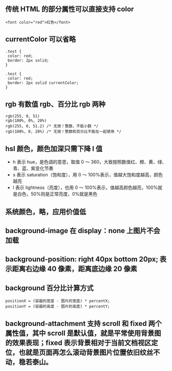 ## 传统 HTML 的部分属性可以直接支持 color

```
<font color="red">红色</font>
```

## currentColor 可以省略

```
.test {
 color: red;
 border: 2px solid;
}

.test {
 color: red;
 border: 2px solid currentColor;
}
```

## rgb 有数值 rgb、百分比 rgb 两种

```
rgb(255, 0, 51)
rgb(100%, 0%, 20%)
rgb(255, 0, 51.2) /* 无效！整数，不能小数 */
rgb(100%, 0, 20%) /* 无效！整数和百分比不能在一起使用 */
```

## hsl 颜色，颜色加深只需下降 l 值

- h 表示 hue，是色调的意思，取值 0 ～ 360，大致按照数值红、橙、黄、绿、青、蓝、紫变化节奏
- s 表示 saturation（饱和度），用 0 ～ 100%表示，值越大饱和度越高，颜色越亮
- l 表示 lightness（亮度），也用 0 ～ 100%表示，值越高颜色越亮，100%就是白色，50%则是正常亮度，0%就是黑色

## 系统颜色，略，应用价值低

## background-image 在 display：none 上图片不会加载

## background-position: right 40px bottom 20px; 表示距离右边缘 40 像素，距离底边缘 20 像素

## background 百分比计算方式

```
positionX = (容器的宽度 - 图片的宽度) * percentX;
positionY = (容器的高度 - 图片的高度) * percentY;
```

## background-attachment 支持 scroll 和 fixed 两个属性值，其中 scroll 是默认值，就是平常使用背景图的效果表现；fixed 表示背景相对于当前文档视区定位，也就是页面再怎么滚动背景图片位置依旧纹丝不动，稳若泰山。
